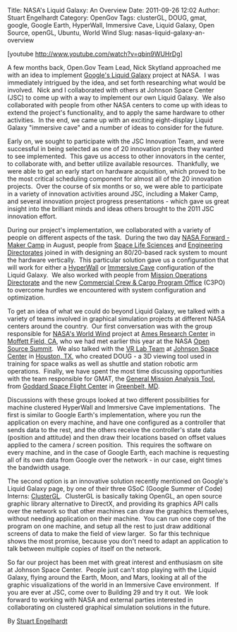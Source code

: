 Title: NASA's Liquid Galaxy: An Overview
Date: 2011-09-26 12:02
Author: Stuart Engelhardt
Category: OpenGov
Tags: clusterGL, DOUG, gmat, google, Google Earth, HyperWall, Immersive Cave, Liquid Galaxy, Open Source, openGL, Ubuntu, World Wind
Slug: nasas-liquid-galaxy-an-overview

[youtube http://www.youtube.com/watch?v=qbin9WUHrDg]

A few months back, Open.Gov Team Lead, Nick Skytland approached me with
an idea to implement [Google's Liquid Galaxy][] project at NASA.  I was
immediately intrigued by the idea, and set forth researching what would
be involved.  Nick and I collaborated with others at Johnson Space
Center (JSC) to come up with a way to implement our own Liquid Galaxy.
 We also collaborated with people from other NASA centers to come up
with ideas to extend the project's functionality, and to apply the same
hardware to other activities.  In the end, we came up with an exciting
eight-display Liquid Galaxy "immersive cave" and a number of ideas to
consider for the future.

Early on, we sought to participate with the JSC Innovation Team, and
were successful in being selected as one of 20 innovation projects they
wanted to see implemented.  This gave us access to other innovators in
the center, to collaborate with, and better utilize available resources.
 Thankfully, we were able to get an early start on hardware acquisition,
which proved to be the most critical scheduling component for almost all
of the 20 innovation projects.  Over the course of six months or so, we
were able to participate in a variety of innovation activities around
JSC, including a Maker Camp, and several innovation project progress
presentations - which gave us great insight into the brilliant minds and
ideas others brought to the 2011 JSC innovation effort.

During our project's implementation, we collaborated with a variety of
people on different aspects of the task.  During the two day [NASA
Forward - Maker Camp][] in August, people from [Space Life Sciences][]
and [Engineering Directorates][] joined in with designing an 80/20-based
rack system to mount the hardware vertically.  This particular solution
gave us a configuration that will work for either a [HyperWall][] or
[Immersive Cave][] configuration of the Liquid Galaxy.  We also worked
with people from [Mission Operations Directorate][] and the new
[Commercial Crew & Cargo Program Office][] (C3PO) to overcome hurdles we
encountered with system configuration and optimization.

To get an idea of what we could do beyond Liquid Galaxy, we talked with
a variety of teams involved in graphical simulation projects at
different NASA centers around the country.  Our first conversation was
with the group responsible for [NASA's World Wind][] project at [Ames
Research Center][] in [Moffett Field, CA][], who we had met earlier this
year at the NASA [Open Source Summit][].  We also talked with the [VR
Lab Team][] at [Johnson Space Center][] in [Houston, TX][], who created
DOUG - a 3D viewing tool used in training for space walks as well as
shuttle and station robotic arm operations.  Finally, we have spent the
most time discussing opportunities with the team responsible for GMAT,
the [General Mission Analysis Tool][], from [Goddard Space Flight
Center][] in [Greenbelt, MD][].

Discussions with these groups looked at two different possibilities for
machine clustered HyperWall and Immersive Cave implementations.  The
first is similar to Google Earth's implementation, where you run the
application on every machine, and have one configured as a controller
that sends data to the rest, and the others receive the controller's
state data (position and attitude) and then draw their locations based
on offset values applied to the camera / screen position.  This requires
the software on every machine, and in the case of Google Earth, each
machine is requesting all of its own data from Google over the network -
in our case, eight times the bandwidth usage.

The second option is an innovative solution recently mentioned on
Google's Liquid Galaxy page, by one of their three GSoC (Google Summer
of Code) Interns: [ClusterGL][].  ClusterGL is basically taking OpenGL,
an open source graphic library alternative to DirectX, and providing its
graphics API calls over the network so that other machines can draw the
graphics themselves, without needing application on their machine.  You
can run one copy of the program on one machine, and setup all the rest
to just draw additional screens of data to make the field of view
larger.  So far this technique shows the most promise, because you don't
need to adapt an application to talk between multiple copies of itself
on the network.

So far our project has been met with great interest and enthusiasm on
site at Johnson Space Center.  People just can't stop playing with the
Liquid Galaxy, flying around the Earth, Moon, and Mars, looking at all
of the graphic visualizations of the world in an Immersive Cave
environment.  If you are ever at JSC, come over to Building 29 and try
it out.  We look forward to working with NASA and external parties
interested in collaborating on clustered graphical simulation solutions
in the future.

By [Stuart Engelhardt][]

  [Google's Liquid Galaxy]: http://code.google.com/p/liquid-galaxy/
    "Google - Liquid Galaxy"
  [NASA Forward - Maker Camp]: http://open.nasa.gov/blog/2011/08/13/nasa-forward-maker-camp-2/
    "NASA Forward - Maker Camp"
  [Space Life Sciences]: http://spacelifesciences.nasa.gov
    "Space Life Sciences Directorate"
  [Engineering Directorates]: http://www.nasa.gov/centers/johnson/engineering/
    "Engineering Directorate"
  [HyperWall]: http://www.nas.nasa.gov/Groups/VisTech/hyperwall/
  [Immersive Cave]: http://en.wikipedia.org/wiki/Cave_Automatic_Virtual_Environment
    "Immersive Cave Technology"
  [Mission Operations Directorate]: http://www.nasa.gov/centers/johnson/about/people/orgs/
    "JSC People"
  [Commercial Crew & Cargo Program Office]: http://www.nasa.gov/offices/c3po/home/
    "Commercial Crew and Cargo Program Office"
  [NASA's World Wind]: http://worldwind.arc.nasa.gov/java/
    "NASA WorldWind"
  [Ames Research Center]: http://www.nasa.gov/centers/ames/home/
    "Ames Research Center - ARC"
  [Moffett Field, CA]: http://maps.google.com/maps?q=NASA+Ames+Research+Center,+Moffett+Field,+CA+94035&hl=en&sll=37.409846,-122.063427&sspn=0.156805,0.139217&vpsrc=0&t=h&z=15
    "Google Map of NASA ARC"
  [Open Source Summit]: http://www.nasa.gov/open/source/
    "Open Source Summit (OSS)"
  [VR Lab Team]: http://vrlab.jsc.nasa.gov "Virtual Reality Lab"
  [Johnson Space Center]: http://www.nasa.gov/centers/johnson/home/
    "Johnson Space Center"
  [Houston, TX]: http://maps.google.com/maps?q=johnson+space+center&hl=en&ll=29.561662,-95.093708&spn=0.042032,0.034804&sll=37.415228,-122.06265&sspn=0.039198,0.034804&vpsrc=0&t=h&z=15
    "Google Map of JSC"
  [General Mission Analysis Tool]: http://gmat.gsfc.nasa.gov/ "GMAT"
  [Goddard Space Flight Center]: http://www.nasa.gov/centers/goddard/home/
    "GSFC"
  [Greenbelt, MD]: http://maps.google.com/maps?q=Goddard+Space+Flight+Center,+Goddard,+Maryland&hl=en&ll=38.997308,-76.850824&spn=0.038356,0.034804&sll=38.997308,-76.85149&sspn=0.018778,0.017402&vpsrc=6&t=h&z=15
    "Google Map of GSFC"
  [ClusterGL]: http://code.google.com/p/liquid-galaxy/wiki/GSoC2011_ClusterGL
    "ClusterGL on GSoC 2011"
  [Stuart Engelhardt]: https://plus.google.com/109745357980497670136?rel=author
    "Stuart Engelhardt on Google+"
